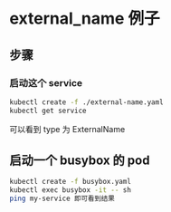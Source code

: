# external_name 例子

## 步骤

### 启动这个 service

```bash
kubectl create -f ./external-name.yaml
kubectl get service
```

可以看到 type 为 ExternalName

## 启动一个 busybox 的 pod

```bash
kubectl create -f busybox.yaml
kubectl exec busybox -it -- sh
ping my-service 即可看到结果
```
